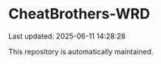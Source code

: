 # CheatBrothers-WRD

Last updated: 2025-06-11 14:28:28

This repository is automatically maintained.

